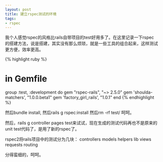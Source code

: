 ```yaml
---
layout: post
title: 建立rspec测试的环境 
tags:
- rspec
---                
```


我个人感觉rspec的风格比rails自带项目的test好用多了。在这里记录一下rspec的搭建方法，说是搭建，其实没有那么烦琐，就是一些工具的组合起来，这样测试更方便，效率更高。

{% highlight ruby %} 
# in Gemfile
group :test, :development do
  gem "rspec-rails", "~> 2.5.0"
  gem 'shoulda-matchers', "1.0.0.beta1"
  gem 'factory_girl_rails', "1.0.1"
end
{% endhighlight %} 

然后bundle install,
然后rails g rspec:install
然后rm -rf test/ 呵呵。

然后，rails g controller pages test来试试，现在生成的测试代码再也不是原来的unit test代码了，是用了新的rspec了。

rspec2将rails项目中的测试分为几块：
controllers
models
helpers
lib
views
requests
routing

分得蛮细的，呵呵。
